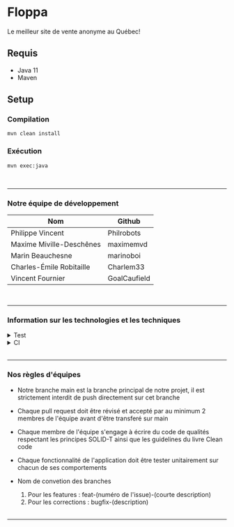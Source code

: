 # Floppa

Le meilleur site de vente anonyme au Québec!

## Requis

- Java 11
- Maven

## Setup

### Compilation

```
mvn clean install
```

### Exécution

```
mvn exec:java
```

 <br />
<hr />

### Notre équipe de développement ###


  Nom  | Github
  ------------- | -------------
  Philippe Vincent  | Philrobots
  Maxime Miville-Deschênes  | maximemvd
  Marin Beauchesne  | marinoboi
  Charles-Émile Robitaille | Charlem33
  Vincent Fournier | GoalCaufield

 <br />
<hr />

### Information sur les technologies et les techniques ###

<details>
<summary> Test </summary>
<p>Librairie junit 5.7.2 et Mockito 2.28.2</p>
</details>

<details>
<summary> CI  </summary>
<p> Github action Java CI with Maven </p>
</details>
 <br />
<hr />

### Nos règles d'équipes ###

* Notre branche main est la branche principal de notre projet, il est strictement interdit de push directement sur cet branche
* Chaque pull request doit être révisé et accepté par au minimum 2 membres de l'équipe avant d'être transferé sur main
* Chaque membre de l'équipe s'engage à écrire du code de qualités respectant les principes SOLID-T ainsi que les guidelines du livre Clean code
* Chaque fonctionnalité de l'application doit être tester unitairement sur chacun de ses comportements
* Nom de convetion des branches
  1. Pour les features : feat-(numéro de l'issue)-(courte description)
  2. Pour les corrections : bugfix-(description)

  <br />
<hr />




